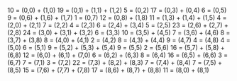 10 = (0,0) + (1,0)
19 = (0,1) + (1,1) + (1,2)
5  = (0,2)
17 = (0,3) + (0,4)
6  = (0,5)
9  = (0,6) + (1,6) + (1,7)
1  = (0,7)
12 = (0,8) + (1,8)
11 = (1,3) + (1,4) + (1,5)
4  = (2,0) + (2,1)
7  = (2,2)
4  = (2,3)
6  = (2,4) + (3,4)
5  = (2,5)
23 = (2,6) + (2,7) + (2,8)
24 = (3,0) + (3,1) + (3,2)
6  = (3,3)
10 = (3,5) + (4,5)
7  = (3,6) + (4,6)
8  = (3,7) + (3,8)
8  = (4,0) + (4,1)
2  = (4,2)
8  = (4,3) + (4,4)
9  = (4,7)
4  = (4,8)
4  = (5,0)
6  = (5,1)
9  = (5,2) + (5,3) + (5,4)
9  = (5,5)
2  = (5,6)
16 = (5,7) + (5,8) + (6,8)
12 = (6,0) + (6,1) + (7,0)
6  = (6,2) + (6,3)
8  = (6,4)
16 = (6,5) + (6,6)
3  = (6,7)
7  = (7,1)
3  = (7,2)
22 = (7,3) + (8,2) + (8,3)
7  = (7,4) + (8,4)
7  = (7,5) + (8,5)
15 = (7,6) + (7,7) + (7,8)
17 = (8,6) + (8,7) + (8,8)
11 = (8,0) + (8,1)
